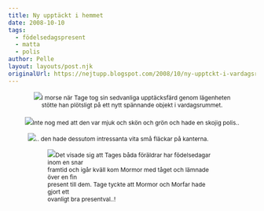 ```yaml
---
title: Ny upptäckt i hemmet
date: 2008-10-10
tags: 
  - födelsedagspresent
  - matta
  - polis	
author: Pelle
layout: layouts/post.njk
originalUrl: https://nejtupp.blogspot.com/2008/10/ny-upptckt-i-vardagsrummet.html
---
```


<div style="text-align: center;"><img src="../../../../img/Okt+2008+043.jpg"><span style="font-size:85%;">I morse när Tage tog sin sedvanliga upptäcksfärd genom lägenheten<br>stötte han plötsligt på ett nytt spännande objekt i vardagsrummet.<br></span></div><br><div style="text-align: center;"><img src="../../../../img/Okt+2008+052.jpg"><span style="font-size:85%;">Inte nog med att den var mjuk och skön och grön och hade en skojig polis..</span><br></div>

<figure>
	<img src="../../../../img/Okt+2008+050.jpg"><span style="font-size:85%;">.. den hade dessutom intressanta vita små fläckar på kanterna.</span><br></div>

<figure>
	<img src="../../../../img/Okt+2008+045.jpg"><span style="font-size:85%;">Det visade sig att Tages båda föräldrar har födelsedagar inom en snar<br>framtid och igår kväll kom Mormor med tåget och lämnade över en fin<br>present till dem. Tage tyckte att Mormor och Morfar hade gjort ett<br>ovanligt bra presentval..!<br></span></div>
